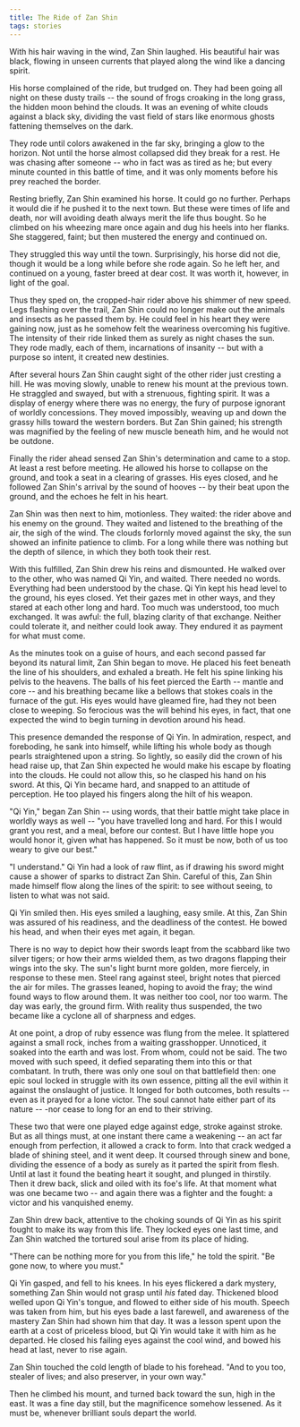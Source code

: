 ```yaml
---
title: The Ride of Zan Shin
tags: stories
---
```


With his hair waving in the wind, Zan Shin laughed.  His beautiful hair
was black, flowing in unseen currents that played along the wind like a
dancing spirit.

His horse complained of the ride, but trudged on.  They had been going
all night on these dusty trails -- the sound of frogs croaking in the
long grass, the hidden moon behind the clouds.  It was an evening of
white clouds against a black sky, dividing the vast field of stars like
enormous ghosts fattening themselves on the dark.

They rode until colors awakened in the far sky, bringing a glow to the
horizon.  Not until the horse almost collapsed did they break for a
rest.  He was chasing after someone -- who in fact was as tired as he;
but every minute counted in this battle of time, and it was only moments
before his prey reached the border.

Resting briefly, Zan Shin examined his horse.  It could go no further.
Perhaps it would die if he pushed it to the next town.  But these were
times of life and death, nor will avoiding death always merit the life
thus bought.  So he climbed on his wheezing mare once again and dug his
heels into her flanks.  She staggered, faint; but then mustered the
energy and continued on.

They struggled this way until the town.  Surprisingly, his horse did not
die, though it would be a long while before she rode again.  So he left
her, and continued on a young, faster breed at dear cost.  It was worth
it, however, in light of the goal.

Thus they sped on, the cropped-hair rider above his shimmer of new
speed.  Legs flashing over the trail, Zan Shin could no longer make out
the animals and insects as he passed them by.  He could feel in his
heart they were gaining now, just as he somehow felt the weariness
overcoming his fugitive.  The intensity of their ride linked them as
surely as night chases the sun.  They rode madly, each of them,
incarnations of insanity -- but with a purpose so intent, it created new
destinies.

After several hours Zan Shin caught sight of the other rider just
cresting a hill.  He was moving slowly, unable to renew his mount at the
previous town.  He straggled and swayed, but with a strenuous, fighting
spirit.  It was a display of energy where there was no energy, the fury
of purpose ignorant of worldly concessions.  They moved impossibly,
weaving up and down the grassy hills toward the western borders.  But
Zan Shin gained; his strength was magnified by the feeling of new muscle
beneath him, and he would not be outdone.

Finally the rider ahead sensed Zan Shin's determination and came to a
stop.  At least a rest before meeting.  He allowed his horse to collapse
on the ground, and took a seat in a clearing of grasses.  His eyes
closed, and he followed Zan Shin's arrival by the sound of hooves -- by
their beat upon the ground, and the echoes he felt in his heart.

Zan Shin was then next to him, motionless.  They waited: the rider above
and his enemy on the ground.  They waited and listened to the breathing
of the air, the sigh of the wind.  The clouds forlornly moved against
the sky, the sun showed an infinite patience to climb.  For a long while
there was nothing but the depth of silence, in which they both took
their rest.

With this fulfilled, Zan Shin drew his reins and dismounted.  He walked
over to the other, who was named Qi Yin, and waited.  There needed no
words.  Everything had been understood by the chase.  Qi Yin kept his
head level to the ground, his eyes closed.  Yet their gazes met in other
ways, and they stared at each other long and hard.  Too much was
understood, too much exchanged.  It was awful: the full, blazing clarity
of that exchange.  Neither could tolerate it, and neither could look
away.  They endured it as payment for what must come.

As the minutes took on a guise of hours, and each second passed far
beyond its natural limit, Zan Shin began to move.  He placed his feet
beneath the line of his shoulders, and exhaled a breath.  He felt his
spine linking his pelvis to the heavens.  The balls of his feet pierced
the Earth -- mantle and core -- and his breathing became like a bellows
that stokes coals in the furnace of the gut.  His eyes would have
gleamed fire, had they not been close to weeping.  So ferocious was the
will behind his eyes, in fact, that one expected the wind to begin
turning in devotion around his head.

This presence demanded the response of Qi Yin.  In admiration, respect,
and foreboding, he sank into himself, while lifting his whole body as
though pearls straightened upon a string.  So lightly, so easily did the
crown of his head raise up, that Zan Shin expected he would make his
escape by floating into the clouds.  He could not allow this, so he
clasped his hand on his sword.  At this, Qi Yin became hard, and snapped
to an attitude of perception.  He too played his fingers along the hilt
of his weapon.

"Qi Yin," began Zan Shin -- using words, that their battle might take
place in worldly ways as well -- "you have travelled long and hard.  For
this I would grant you rest, and a meal, before our contest.  But I have
little hope you would honor it, given what has happened.  So it must be
now, both of us too weary to give our best."

"I understand."  Qi Yin had a look of raw flint, as if drawing his sword
might cause a shower of sparks to distract Zan Shin.  Careful of this,
Zan Shin made himself flow along the lines of the spirit: to see without
seeing, to listen to what was not said.

Qi Yin smiled then.  His eyes smiled a laughing, easy smile.  At this,
Zan Shin was assured of his readiness, and the deadliness of the
contest.  He bowed his head, and when their eyes met again, it began.

There is no way to depict how their swords leapt from the scabbard like
two silver tigers; or how their arms wielded them, as two dragons
flapping their wings into the sky.  The sun's light burnt more golden,
more fiercely, in response to these men.  Steel rang against steel,
bright notes that pierced the air for miles.  The grasses leaned, hoping
to avoid the fray; the wind found ways to flow around them.  It was
neither too cool, nor too warm.  The day was early, the ground firm.
With reality thus suspended, the two became like a cyclone all of
sharpness and edges.

At one point, a drop of ruby essence was flung from the melee.  It
splattered against a small rock, inches from a waiting grasshopper.
Unnoticed, it soaked into the earth and was lost.  From whom, could not
be said.  The two moved with such speed, it defied separating them into
this or that combatant.  In truth, there was only one soul on that
battlefield then: one epic soul locked in struggle with its own essence,
pitting all the evil within it against the onslaught of justice.  It
longed for both outcomes, both results -- even as it prayed for a lone
victor.  The soul cannot hate either part of its nature -- -nor cease to
long for an end to their striving.

These two that were one played edge against edge, stroke against stroke.
But as all things must, at one instant there came a weakening -- an act
far enough from perfection, it allowed a crack to form.  Into that crack
wedged a blade of shining steel, and it went deep.  It coursed through
sinew and bone, dividing the essence of a body as surely as it parted
the spirit from flesh.  Until at last it found the beating heart it
sought, and plunged in thirstily.  Then it drew back, slick and oiled
with its foe's life.  At that moment what was one became two -- and
again there was a fighter and the fought: a victor and his vanquished
enemy.

Zan Shin drew back, attentive to the choking sounds of Qi Yin as his
spirit fought to make its way from this life.  They locked eyes one last
time, and Zan Shin watched the tortured soul arise from its place of
hiding.

"There can be nothing more for you from this life," he told the spirit.
"Be gone now, to where you must."

Qi Yin gasped, and fell to his knees.  In his eyes flickered a dark
mystery, something Zan Shin would not grasp until *his* fated day.
Thickened blood welled upon Qi Yin's tongue, and flowed to either side
of his mouth.  Speech was taken from him, but his eyes bade a last
farewell, and awareness of the mastery Zan Shin had shown him that day.
It was a lesson spent upon the earth at a cost of priceless blood, but
Qi Yin would take it with him as he departed.  He closed his failing
eyes against the cool wind, and bowed his head at last, never to rise
again.

Zan Shin touched the cold length of blade to his forehead.  "And to you
too, stealer of lives; and also preserver, in your own way."

Then he climbed his mount, and turned back toward the sun, high in the
east.  It was a fine day still, but the magnificence somehow lessened.
As it must be, whenever brilliant souls depart the world.


